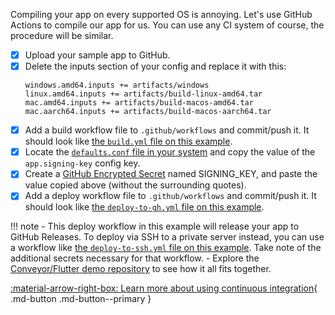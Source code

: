 Compiling your app on every supported OS is annoying. Let's use GitHub Actions to compile our app for us. You can use any CI system
of course, the procedure will be similar.

- [x] Upload your sample app to GitHub.
- [x] Delete the inputs section of your config and replace it with this:
  ```
  windows.amd64.inputs += artifacts/windows
  linux.amd64.inputs += artifacts/build-linux-amd64.tar
  mac.amd64.inputs += artifacts/build-macos-amd64.tar
  mac.aarch64.inputs += artifacts/build-macos-aarch64.tar
  ```
- [x] Add a build workflow file to `.github/workflows` and commit/push it. It should look like [the `build.yml` file on this example](https://github.com/hydraulic-software/flutter-demo/blob/master/.github/workflows/build.yml).
- [x] Locate the [`defaults.conf` file in your system](https://conveyor.hydraulic.dev/7.1/configs/#per-user-defaults) and copy the value of the `app.signing-key` config key.
- [x] Create a [GitHub Encrypted Secret](https://docs.github.com/en/actions/security-guides/encrypted-secrets) named SIGNING_KEY, and paste the value copied above (without the surrounding quotes).
- [x] Add a deploy workflow file to `.github/workflows` and commit/push it. It should look like [the `deploy-to-gh.yml` file on this example](https://github.com/hydraulic-software/flutter-demo/blob/master/.github/workflows/deploy-to-gh.yml).

!!! note
    - This deploy workflow in this example will release your app to GitHub Releases. To deploy via SSH to a private server instead, you can use a workflow like [the `deploy-to-ssh.yml` file on this example](https://github.com/hydraulic-software/flutter-demo/blob/master/.github/workflows/deploy-to-ssh.yml). Take note of the additional secrets necessary for that workflow.
    - Explore the [Conveyor/Flutter demo repository](https://github.com/hydraulic-software/flutter-demo/blob/master/.github/workflows/build.yml)
      to see how it all fits together.

[ :material-arrow-right-box: Learn more about using continuous integration](../../continuous-integration.md){ .md-button .md-button--primary }
